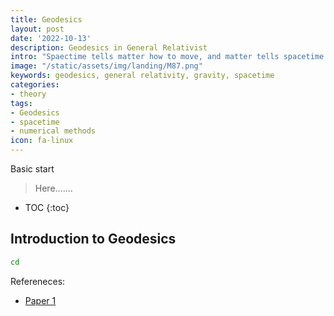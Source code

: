 ```yaml
---
title: Geodesics
layout: post
date: '2022-10-13'
description: Geodesics in General Relativist
intro: "Spaectime tells matter how to move, and matter tells spacetime how to curve"
image: "/static/assets/img/landing/M87.png"
keywords: geodesics, general relativity, gravity, spacetime
categories:
- theory
tags:
- Geodesics
- spacetime
- numerical methods
icon: fa-linux
---
```

Basic start

> Here.......

* TOC 
{:toc}

## Introduction to Geodesics


```bash
cd 
```

Refereneces:

* [Paper 1]()